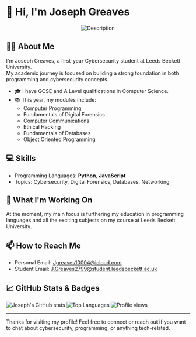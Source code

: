 # 👋 Hi, I'm Joseph Greaves

<p align="center">
  <img src="https://github.com/user-attachments/assets/ae4026a7-707a-4ebd-a1fb-b9d0e754a410" alt="Description" />
</p>

## 🧑‍💻 About Me

I'm Joseph Greaves, a first-year Cybersecurity student at Leeds Beckett University.  
My academic journey is focused on building a strong foundation in both programming and cybersecurity concepts.

- 🎓 I have GCSE and A Level qualifications in Computer Science.
- 📚 This year, my modules include:
  - Computer Programming
  - Fundamentals of Digital Forensics
  - Computer Communications
  - Ethical Hacking
  - Fundamentals of Databases
  - Object Oriented Programming

## 💻 Skills

- Programming Languages: **Python**, **JavaScript**
- Topics: Cybersecurity, Digital Forensics, Databases, Networking

## 🚀 What I'm Working On

At the moment, my main focus is furthering my education in programming languages and all the exciting subjects on my course at Leeds Beckett University.

## 📫 How to Reach Me

- Personal Email: [Jgreaves10004@icloud.com](mailto:Jgreaves10004@icloud.com)
- Student Email: [J.Greaves2799@student.leedsbeckett.ac.uk](mailto:J.Greaves2799@student.leedsbeckett.ac.uk)

## 📈 GitHub Stats & Badges

<!-- You can uncomment and use these badges if you like! -->


![Joseph's GitHub stats](https://github-readme-stats.vercel.app/api?username=Joseph-G-Cyber&show_icons=true&hide_title=true)
![Top Languages](https://github-readme-stats.vercel.app/api/top-langs/?username=Joseph-G-Cyber&layout=compact)
![Profile views](https://komarev.com/ghpvc/?username=Joseph-G-Cyber&color=blue)

---

Thanks for visiting my profile! Feel free to connect or reach out if you want to chat about cybersecurity, programming, or anything tech-related.
